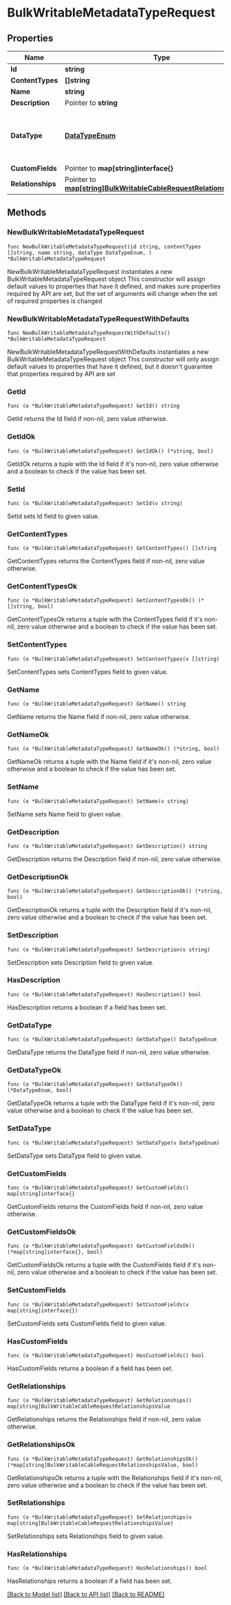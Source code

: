 # BulkWritableMetadataTypeRequest

## Properties

Name | Type | Description | Notes
------------ | ------------- | ------------- | -------------
**Id** | **string** |  | 
**ContentTypes** | **[]string** |  | 
**Name** | **string** |  | 
**Description** | Pointer to **string** |  | [optional] 
**DataType** | [**DataTypeEnum**](DataTypeEnum.md) | The type of data allowed for any Metadata of this type. | 
**CustomFields** | Pointer to **map[string]interface{}** |  | [optional] 
**Relationships** | Pointer to [**map[string]BulkWritableCableRequestRelationshipsValue**](BulkWritableCableRequestRelationshipsValue.md) |  | [optional] 

## Methods

### NewBulkWritableMetadataTypeRequest

`func NewBulkWritableMetadataTypeRequest(id string, contentTypes []string, name string, dataType DataTypeEnum, ) *BulkWritableMetadataTypeRequest`

NewBulkWritableMetadataTypeRequest instantiates a new BulkWritableMetadataTypeRequest object
This constructor will assign default values to properties that have it defined,
and makes sure properties required by API are set, but the set of arguments
will change when the set of required properties is changed

### NewBulkWritableMetadataTypeRequestWithDefaults

`func NewBulkWritableMetadataTypeRequestWithDefaults() *BulkWritableMetadataTypeRequest`

NewBulkWritableMetadataTypeRequestWithDefaults instantiates a new BulkWritableMetadataTypeRequest object
This constructor will only assign default values to properties that have it defined,
but it doesn't guarantee that properties required by API are set

### GetId

`func (o *BulkWritableMetadataTypeRequest) GetId() string`

GetId returns the Id field if non-nil, zero value otherwise.

### GetIdOk

`func (o *BulkWritableMetadataTypeRequest) GetIdOk() (*string, bool)`

GetIdOk returns a tuple with the Id field if it's non-nil, zero value otherwise
and a boolean to check if the value has been set.

### SetId

`func (o *BulkWritableMetadataTypeRequest) SetId(v string)`

SetId sets Id field to given value.


### GetContentTypes

`func (o *BulkWritableMetadataTypeRequest) GetContentTypes() []string`

GetContentTypes returns the ContentTypes field if non-nil, zero value otherwise.

### GetContentTypesOk

`func (o *BulkWritableMetadataTypeRequest) GetContentTypesOk() (*[]string, bool)`

GetContentTypesOk returns a tuple with the ContentTypes field if it's non-nil, zero value otherwise
and a boolean to check if the value has been set.

### SetContentTypes

`func (o *BulkWritableMetadataTypeRequest) SetContentTypes(v []string)`

SetContentTypes sets ContentTypes field to given value.


### GetName

`func (o *BulkWritableMetadataTypeRequest) GetName() string`

GetName returns the Name field if non-nil, zero value otherwise.

### GetNameOk

`func (o *BulkWritableMetadataTypeRequest) GetNameOk() (*string, bool)`

GetNameOk returns a tuple with the Name field if it's non-nil, zero value otherwise
and a boolean to check if the value has been set.

### SetName

`func (o *BulkWritableMetadataTypeRequest) SetName(v string)`

SetName sets Name field to given value.


### GetDescription

`func (o *BulkWritableMetadataTypeRequest) GetDescription() string`

GetDescription returns the Description field if non-nil, zero value otherwise.

### GetDescriptionOk

`func (o *BulkWritableMetadataTypeRequest) GetDescriptionOk() (*string, bool)`

GetDescriptionOk returns a tuple with the Description field if it's non-nil, zero value otherwise
and a boolean to check if the value has been set.

### SetDescription

`func (o *BulkWritableMetadataTypeRequest) SetDescription(v string)`

SetDescription sets Description field to given value.

### HasDescription

`func (o *BulkWritableMetadataTypeRequest) HasDescription() bool`

HasDescription returns a boolean if a field has been set.

### GetDataType

`func (o *BulkWritableMetadataTypeRequest) GetDataType() DataTypeEnum`

GetDataType returns the DataType field if non-nil, zero value otherwise.

### GetDataTypeOk

`func (o *BulkWritableMetadataTypeRequest) GetDataTypeOk() (*DataTypeEnum, bool)`

GetDataTypeOk returns a tuple with the DataType field if it's non-nil, zero value otherwise
and a boolean to check if the value has been set.

### SetDataType

`func (o *BulkWritableMetadataTypeRequest) SetDataType(v DataTypeEnum)`

SetDataType sets DataType field to given value.


### GetCustomFields

`func (o *BulkWritableMetadataTypeRequest) GetCustomFields() map[string]interface{}`

GetCustomFields returns the CustomFields field if non-nil, zero value otherwise.

### GetCustomFieldsOk

`func (o *BulkWritableMetadataTypeRequest) GetCustomFieldsOk() (*map[string]interface{}, bool)`

GetCustomFieldsOk returns a tuple with the CustomFields field if it's non-nil, zero value otherwise
and a boolean to check if the value has been set.

### SetCustomFields

`func (o *BulkWritableMetadataTypeRequest) SetCustomFields(v map[string]interface{})`

SetCustomFields sets CustomFields field to given value.

### HasCustomFields

`func (o *BulkWritableMetadataTypeRequest) HasCustomFields() bool`

HasCustomFields returns a boolean if a field has been set.

### GetRelationships

`func (o *BulkWritableMetadataTypeRequest) GetRelationships() map[string]BulkWritableCableRequestRelationshipsValue`

GetRelationships returns the Relationships field if non-nil, zero value otherwise.

### GetRelationshipsOk

`func (o *BulkWritableMetadataTypeRequest) GetRelationshipsOk() (*map[string]BulkWritableCableRequestRelationshipsValue, bool)`

GetRelationshipsOk returns a tuple with the Relationships field if it's non-nil, zero value otherwise
and a boolean to check if the value has been set.

### SetRelationships

`func (o *BulkWritableMetadataTypeRequest) SetRelationships(v map[string]BulkWritableCableRequestRelationshipsValue)`

SetRelationships sets Relationships field to given value.

### HasRelationships

`func (o *BulkWritableMetadataTypeRequest) HasRelationships() bool`

HasRelationships returns a boolean if a field has been set.


[[Back to Model list]](../README.md#documentation-for-models) [[Back to API list]](../README.md#documentation-for-api-endpoints) [[Back to README]](../README.md)


